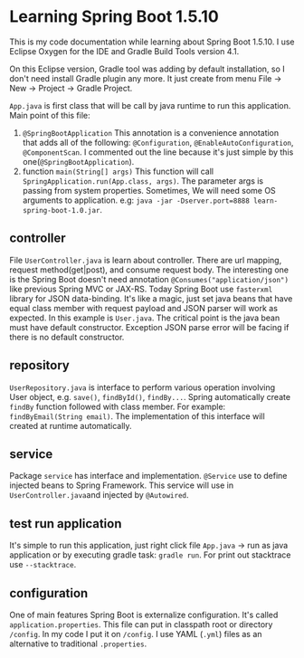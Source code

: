 # Learning Spring Boot 1.5.10
This is my code documentation while learning about Spring Boot 1.5.10.
I use Eclipse Oxygen for the IDE and Gradle Build Tools version 4.1.

On this Eclipse version, Gradle tool was adding by default installation, so I don't need install 
Gradle plugin any more. It just create from menu File -> New -> Project -> Gradle Project.

`App.java` is first class that will be call by java runtime to run this application. Main point
of this file:
1. `@SpringBootApplication`
	This annotation is a convenience annotation that adds all of the following:
	`@Configuration`, `@EnableAutoConfiguration`, `@ComponentScan`. I commented out the line because it's just simple by this one(`@SpringBootApplication`).
2. function `main(String[] args)`
	This function will call `SpringApplication.run(App.class, args)`. The parameter args is passing from system properties.
	Sometimes, We will need some OS arguments to application. e.g: `java -jar -Dserver.port=8888 learn-spring-boot-1.0.jar`. 

## controller
File `UserController.java` is learn about controller. There are url mapping, request method(get|post), and consume request body.
The interesting one is the Spring Boot doesn't need annotation `@Consumes("application/json")` like previous Spring MVC or JAX-RS. 
Today Spring Boot use `fasterxml` library for JSON data-binding. It's like a magic, just set java beans that have equal class member with request payload and JSON parser will work as expected.
In this example is `User.java`. The critical point is the java bean must have default constructor. Exception JSON parse error will be facing if there is no default constructor.

## repository
`UserRepository.java` is interface to perform various operation involving User object, e.g. `save()`, `findById()`,  `findBy...`. Spring automatically create `findBy` function followed with class member. For example: `findByEmail(String email)`. The implementation of this interface will created at runtime automatically.

## service
Package `service` has interface and implementation. `@Service` use to define injected beans to Spring Framework. This service will use in `UserController.java`and injected by `@Autowired`.

## test run application
It's simple to run this application, just right click file `App.java` -> run as java application or by executing gradle task: `gradle run`. For print out stacktrace use `--stacktrace`.

## configuration
One of main features Spring Boot is externalize configuration. It's called `application.properties`. This file can put in classpath root or directory `/config`. 
In my code I put it on `/config`. 
I use YAML (`.yml`) files as an alternative to traditional `.properties`.





